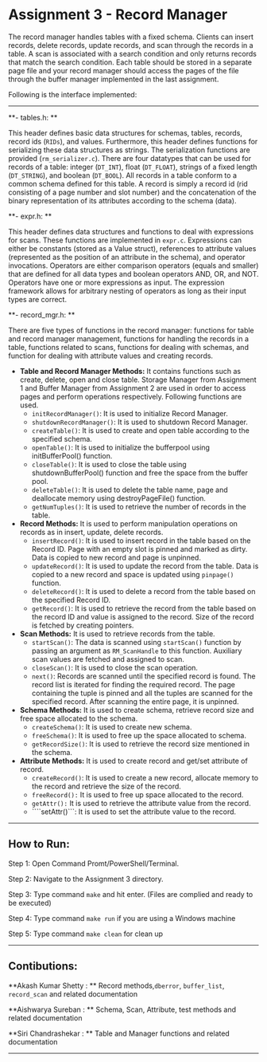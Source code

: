 # Assignment 3 - Record Manager #

The record manager handles tables with a fixed schema. Clients can insert records, delete records, update records, and scan through the records in a table. A scan is associated with a search condition 
and only returns records that match the search condition. Each table should be stored in a separate page file and your record manager should access the pages of the file through the buffer manager 
implemented in the last assignment.

Following is the interface implemented:

-----------------------------------------------------------------------------------------------------------------

**- tables.h: **

This header defines basic data structures for schemas, tables, records, record ids (```RIDs```), and values. Furthermore, this header defines functions for serializing these data structures as strings. 
The serialization functions are provided (```rm_serializer.c```). There are four datatypes that can be used for records of a table: integer (```DT_INT```), float (```DT_FLOAT```), strings of a fixed length (```DT_STRING```), 
and boolean (```DT_BOOL```). All records in a table conform to a common schema defined for this table. 
A record is simply a record id (rid consisting of a page number and slot number) and the concatenation of the binary representation of its attributes according to the schema (data).

**- expr.h: **

This header defines data structures and functions to deal with expressions for scans. These functions are implemented in ```expr.c```. Expressions can either be constants (stored as a Value struct), references to 
attribute values (represented as the position of an attribute in the schema), and operator invocations. Operators are either comparison operators (equals and smaller) that are defined for all data types and 
boolean operators AND, OR, and NOT. Operators have one or more expressions as input. The expression framework allows for arbitrary nesting of operators as long as their input types are correct.

**- record_mgr.h: **

There are five types of functions in the record manager: functions for table and record manager management, functions for handling the records in a table, functions related to scans, functions for dealing with 
schemas, and function for dealing with attribute values and creating records. 

*  	**Table and Record Manager Methods:** It contains functions such as create, delete, open and close table. Storage Manager from Assignment 1 and Buffer Manager from Assignment 2 are used in order to access pages and perform operations respectively. Following functions are used.
	*	```initRecordManager()```: It is used to initialize Record Manager.
	*	```shutdownRecordManager()```: It is used to shutdown Record Manager.
	*	```createTable()```: It is used to create and open table according to the specified schema.
	*	```openTable()```: It is used to initialize the bufferpool using initBufferPool() function.
	*	```closeTable()```: It is used to close the table using shutdownBufferPool() function and free the space from the buffer pool.
	*	```deleteTable()```: It is used to delete the table name, page and deallocate memory using destroyPageFile() function.
	*	```getNumTuples()```: It is used to retrieve the number of records in the table. 
*  	**Record Methods:** It is used to perform manipulation operations on records as in insert, update, delete records. 
	*	```insertRecord()```: It is used to insert record in the table based on the Record ID. Page with an empty slot is pinned and marked as dirty. Data is copied to new record and page is unpinned.
	*	```updateRecord()```: It is used to update the record from the table. Data is copied to a new record and space is updated using ```pinpage()``` function.
	*	```deleteRecord()```: It is used to delete a record from the table based on the specified Record ID.
	*	```getRecord()```: It is used to retrieve the record from the table based on the record ID and value is assigned to the record. Size of the record is fetched by creating pointers.
*  	**Scan Methods:** It is used to retrieve records from the table.
	*	```startScan()```: The data is scanned using ```startScan()``` function by passing an argument as ```RM_ScanHandle``` to this function. Auxiliary scan values are fetched and assigned to scan.
	*	```closeScan()```: It is used to close the scan operation.
	*	```next()```: Records are scanned until the specified record is found. The record list is iterated for finding the required record. The page containing the tuple is pinned and all the tuples are scanned for the specified record. After scanning the entire page, it is unpinned.
*	**Schema Methods:** It is used to create schema, retrieve record size and free space allocated to the schema.
	*	```createSchema()```: It is used to create new schema.
	*	```freeSchema()```: It is used to free up the space allocated to schema.
	*	```getRecordSize()```: It is used to retrieve the record size mentioned in the schema.
*	**Attribute Methods:** It is used to create record and get/set attribute of record.
	*	```createRecord()```: It is used to create a new record, allocate memory to the record and retrieve the size of the record.
	*	```freeRecord():``` It is used to free up space allocated to the record.
	*	```getAttr():``` It is used to retrieve the attribute value from the record.
	*	````setAttr()```: It is used to set the attribute value to the record.
-----------------------------------------------------------------------------------------------------------------

## How to Run: ##
Step 1: Open Command Promt/PowerShell/Terminal.

Step 2: Navigate to the Assignment 3 directory.

Step 3: Type command ```make``` and hit enter. (Files are complied and ready to be executed)

Step 4: Type command ```make run``` if you are using a Windows machine

Step 5: Type command ```make clean``` for clean up

-----------------------------------------------------------------------------------------------------------------
## Contibutions: ##

**Akash Kumar Shetty : **
Record methods,```dberror```, ```buffer_list```, ```record_scan```  and related documentation

**Aishwarya Sureban : **
Schema,  Scan, Attribute, test methods and related documentation

**Siri Chandrashekar : ** 
Table and Manager functions and related documentation

-----------------------------------------------------------------------------------------------------------------

